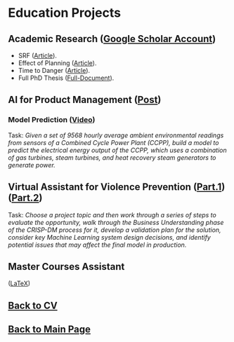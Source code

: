 # Education Projects

## Academic Research ([Google Scholar Account](https://scholar.google.fr/citations?user=V5lAMN4AAAAJ&hl=fr))

- SRF ([Article](https://inria.hal.science/hal-01618881/file/ICHR17_0017_FI.pdf)).
- Effect of Planning ([Article](https://inria.hal.science/hal-02267426/document)).
- Time to Danger ([Article](https://inria.hal.science/hal-04200354/file/2023_IROS_Ciocca_et_al_.pdf)).
- Full PhD Thesis ([Full-Document](https://theses.hal.science/tel-03065088/file/CIOCCA_2020_archivage.pdf)).

## AI for Product Management ([Post](https://www.linkedin.com/posts/matteociocca_virtual-assistant-for-violence-prevention-activity-7110728554371244032-jilg?utm_source=share&utm_medium=member_desktop&rcm=ACoAABN7odwBCTSkSQQbgUbxRNshm2Aiwhhjvqs))


### Model Prediction ([Video](https://www.youtube.com/watch?v=zTrsH-3jjGE))

Task: _Given a set of 9568 hourly average ambient environmental readings from sensors of a Combined Cycle Power Plant (CCPP), build a model to predict the electrical energy output of the CCPP, which uses a combination of gas turbines, steam turbines, and heat recovery steam generators to generate power._

## Virtual Assistant for Violence Prevention ([Part.1](https://www.youtube.com/watch?v=DRpccKmPCUQ)) ([Part.2](https://www.youtube.com/watch?v=ZZzr4xP3w8E))

Task: _Choose a project topic and then work through a series of steps to evaluate the opportunity, walk through the Business Understanding phase of the CRISP-DM process for it, develop a validation plan for the solution, consider key Machine Learning system design decisions, and identify potential issues that may affect the final model in production._




## Master Courses Assistant

([LaTeX](https://www.youtube.com/watch?v=_pDUcLjUMNo))

## [Back to CV](https://teoka.github.io/career/CV.html)
## [Back to Main Page](https://teoka.github.io)
